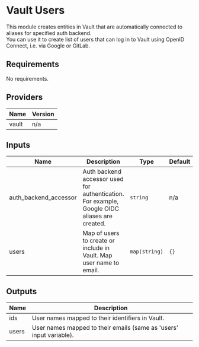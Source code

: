 # Vault Users  
This module creates entities in Vault that are automatically connected to aliases for specified auth backend.  
You can use it to create list of users that can log in to Vault using OpenID Connect, i.e. via Google or GitLab.

## Requirements

No requirements.

## Providers

| Name | Version |
|------|---------|
| vault | n/a |

## Inputs

| Name | Description | Type | Default | Required |
|------|-------------|------|---------|:--------:|
| auth\_backend\_accessor | Auth backend accessor used for authentication. For example, Google OIDC aliases are created. | `string` | n/a | yes |
| users | Map of users to create or include in Vault. Map user name to email. | `map(string)` | `{}` | no |

## Outputs

| Name | Description |
|------|-------------|
| ids | User names mapped to their identifiers in Vault. |
| users | User names mapped to their emails (same as 'users' input variable). |

